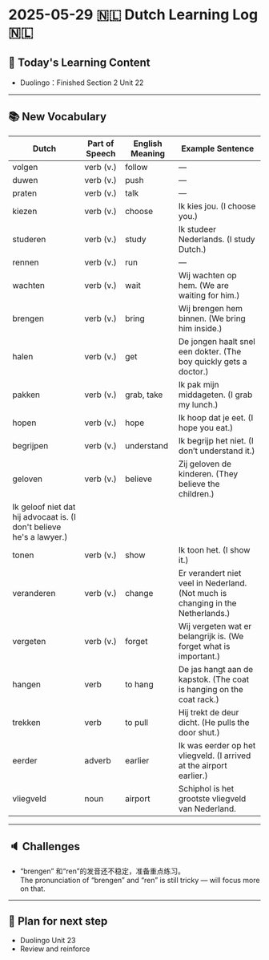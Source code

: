 # 2025-05-29 🇳🇱 Dutch Learning Log 🇳🇱 

## 📘 Today's Learning Content
- Duolingo：Finished Section 2 Unit 22

---

## 📚 New Vocabulary
| Dutch       | Part of Speech | English Meaning     | Example Sentence                                                               |
|-------------|----------------|---------------------|--------------------------------------------------------------------------------|
| volgen      | verb (v.)      | follow              | —                                                                              |
| duwen       | verb (v.)      | push                | —                                                                              |
| praten      | verb (v.)      | talk                | —                                                                              |
| kiezen      | verb (v.)      | choose              | Ik kies jou. (I choose you.)                                                   |
| studeren    | verb (v.)      | study               | Ik studeer Nederlands. (I study Dutch.)                                        |
| rennen      | verb (v.)      | run                 | —                                                                              |
| wachten     | verb (v.)      | wait                | Wij wachten op hem. (We are waiting for him.)                                  |
| brengen     | verb (v.)      | bring               | Wij brengen hem binnen. (We bring him inside.)                                 |
| halen       | verb (v.)      | get                 | De jongen haalt snel een dokter. (The boy quickly gets a doctor.)              |
| pakken      | verb (v.)      | grab, take          | Ik pak mijn middageten. (I grab my lunch.)                                     |
| hopen       | verb (v.)      | hope                | Ik hoop dat je eet. (I hope you eat.)                                          |
| begrijpen   | verb (v.)      | understand          | Ik begrijp het niet. (I don’t understand it.)                                  |
| geloven     | verb (v.)      | believe             | Zij geloven de kinderen. (They believe the children.)
                                                       Ik geloof niet dat hij advocaat is. (I don't believe he's a lawyer.)           |
| tonen       | verb (v.)      | show                | Ik toon het. (I show it.)                                                      |
| veranderen  | verb (v.)      | change              | Er verandert niet veel in Nederland. (Not much is changing in the Netherlands.)|
| vergeten    | verb (v.)      | forget              | Wij vergeten wat er belangrijk is. (We forget what is important.)              |
| hangen      | verb           | to hang             | De jas hangt aan de kapstok. (The coat is hanging on the coat rack.)           |
| trekken     | verb           | to pull             | Hij trekt de deur dicht. (He pulls the door shut.)                             |
| eerder      | adverb         | earlier             | Ik was eerder op het vliegveld. (I arrived at the airport earlier.)            |
| vliegveld   | noun           | airport             | Schiphol is het grootste vliegveld van Nederland.                              |

---

## 🔈 Challenges
- “brengen” 和“ren”的发音还不稳定，准备重点练习。  
  The pronunciation of “brengen” and “ren” is still tricky — will focus more on that.

---

## 🎯 Plan for next step
- Duolingo Unit 23
- Review and reinforce